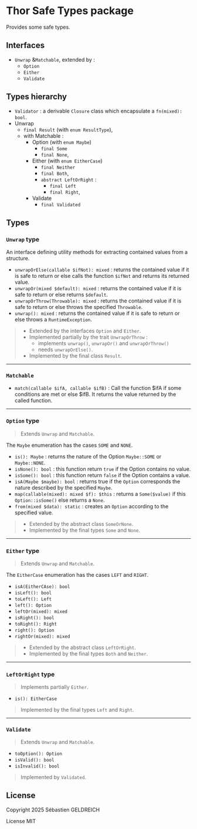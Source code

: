 # Thor Safe Types package

Provides some safe types.

## Interfaces
  * `Unwrap` &`Matchable`, extended by :
      * `Option`
      * `Either`
      * `Validate`

## Types hierarchy
  * `Validator` : a derivable `Closure` class which encapsulate a `fn(mixed): bool`.
  * Unwrap
    * `final Result` (with `enum ResultType`),
    * with Matchable :
      * Option (with `enum Maybe`)
        * `final Some`  
        * `final None`,
      * Either (with `enum EitherCase`)
        * `final Neither`
        * `final Both`,
        * `abstract LeftOrRight` :
          * `final Left`
          * `final Right`,
      * Validate
        * `final Validated` 

## Types

### `Unwrap` type 
An interface defining utility methods for extracting
contained values from a structure.

* `unwrapOrElse(callable $ifNot): mixed` : returns the contained value if it is safe to return or else calls the function `$ifNot` and returns its returned value.
* `unwrapOr(mixed $default): mixed` : returns the contained value if it is safe to return or else returns `$default`.
* `unwrapOrThrow(Throwable): mixed` : returns the contained value if it is safe to return or else throws the specified `Throwable`.
* `unwrap(): mixed` : returns the contained value if it is safe to return or else throws a `RuntimeException`.

> * Extended by the interfaces `Option` and `Either`.
> * Implemented partially by the trait `UnwrapOrThrow` :
>   * implements `unwrap()`, `unwrapOr()` and `unwrapOrThrow()` 
>   * needs `unwrapOrElse()`.
> * Implemented by the final class `Result`.


---

### `Matchable`

* `match(callable $ifA, callable $ifB)` : Call the function $ifA if some conditions are met or else $ifB. It returns the value returned by the called function.

---

### `Option` type

> Extends `Unwrap` and `Matchable`.
 
The `Maybe` enumeration has the cases `SOME` and `NONE`.

* `is(): Maybe` : returns the nature of the Option `Maybe::SOME` or `Maybe::NONE`.
* `isNone(): bool` : this function return `true` if the Option contains no value.
* `isSome(): bool` : this function return `false` if the Option contains a value.
* `isA(Maybe $maybe): bool` : returns true if the `Option` corresponds the nature described by the specified `Maybe`.
* `map(callable(mixed): mixed $f): $this` : returns a `Some($value)` if this `Option::isSome()` else returns a `None`.
* `from(mixed $data): static` : creates an `Option` according to the specified value.

> * Extended by the abstract class `SomeOrNone`.
> * Implemented by the final types `Some` and `None`.

---

### `Either` type

> Extends `Unwrap` and `Matchable`.

The `EitherCase` enumeration has the cases `LEFT` and `RIGHT`.

* `isA(EitherCAse): bool`
* `isLeft(): bool`
* `toLeft(): Left`
* `left(): Option`
* `leftOr(mixed): mixed`
* `isRight(): bool`
* `toRight(): Right`
* `right(): Option`
* `rightOr(mixed): mixed`

> * Extended by the abstract class `LeftOrRight`.
> * Implemented by the final types `Both` and `Neither`.

---

### `LeftOrRight` type

> Implements partially `Either`.

* `is(): EitherCase`

> Implemented by the final types `Left` and `Right`.

---

### `Validate`

> Extends `Unwrap` and `Matchable`.

* `toOption(): Option`
* `isValid(): bool`
* `isInvalid(): bool`

> Implemented by `Validated`.

## License

Copyright 2025 Sébastien GELDREICH

License MIT
